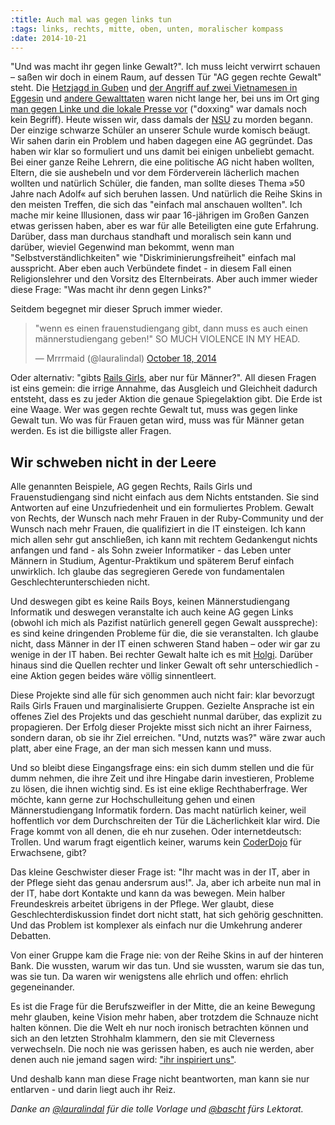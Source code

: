 ```yaml
---
:title: Auch mal was gegen links tun
:tags: links, rechts, mitte, oben, unten, moralischer kompass
:date: 2014-10-21
---
```

"Und was macht ihr gegen linke Gewalt?". Ich muss leicht verwirrt schauen – saßen wir doch in einem Raum, auf dessen Tür "AG gegen rechte Gewalt" steht. Die [Hetzjagd in Guben](http://de.wikipedia.org/wiki/Hetzjagd_in_Guben) und [der Angriff auf zwei Vietnamesen in Eggesin](http://www.rp-online.de/panorama/eggesin-haftstrafen-fuer-rechte-schlaeger-aid-1.2058474) und [andere Gewalttaten](http://de.wikipedia.org/wiki/Todesopfer_rechtsextremer_Gewalt_in_Deutschland#Ab_1999) waren nicht lange her, bei uns im Ort ging [man gegen Linke und die lokale Presse vor](https://www.antifainfoblatt.de/artikel/%C2%BBvolksfeinde%C2%AB-im-visier) ("doxxing" war damals noch kein Begriff). Heute wissen wir, dass damals der [NSU](http://de.wikipedia.org/wiki/Nationalsozialistischer_Untergrund) zu morden begann. Der einzige schwarze Schüler an unserer Schule wurde komisch beäugt. Wir sahen darin ein Problem und haben dagegen eine AG gegründet. Das haben wir klar so formuliert und uns damit bei einigen unbeliebt gemacht. Bei einer ganze Reihe Lehrern, die eine politische AG nicht haben wollten, Eltern, die sie aushebeln und vor dem Förderverein lächerlich machen wollten und natürlich Schüler, die fanden, man sollte dieses Thema »50 Jahre nach Adolf« auf sich beruhen lassen. Und natürlich die Reihe Skins in den meisten Treffen, die sich das "einfach mal anschauen wollten". Ich mache mir keine Illusionen, dass wir paar 16-jährigen im Großen Ganzen etwas gerissen haben, aber es war für alle Beteiligten eine gute Erfahrung. Darüber, dass man durchaus standhaft und moralisch sein kann und darüber, wieviel Gegenwind man bekommt, wenn man "Selbstverständlichkeiten" wie "Diskriminierungsfreiheit" einfach mal ausspricht. Aber eben auch Verbündete findet - in diesem Fall einen Religionslehrer und den Vorsitz des Elternbeirats. Aber auch immer wieder diese Frage: "Was macht ihr denn gegen Links?"

Seitdem begegnet mir dieser Spruch immer wieder.

<blockquote class="twitter-tweet" lang="en"><p>&quot;wenn es einen frauenstudiengang gibt, dann muss es auch einen männerstudiengang geben!&quot; SO MUCH VIOLENCE IN MY HEAD.</p>&mdash; Mrrrmaid (@lauralindal) <a href="https://twitter.com/lauralindal/status/523480964039983104">October 18, 2014</a></blockquote>
<script async src="//platform.twitter.com/widgets.js" charset="utf-8"></script>

Oder alternativ: "gibts [Rails Girls](http://railsgirls.com/), aber nur für Männer?". All diesen Fragen ist eins gemein: die irrige Annahme, das Ausgleich und Gleichheit dadurch entsteht, dass es zu jeder Aktion die genaue Spiegelaktion gibt. Die Erde ist eine Waage. Wer was gegen rechte Gewalt tut, muss was gegen linke Gewalt tun. Wo was für Frauen getan wird, muss was für Männer getan werden. Es ist die billigste aller Fragen.

## Wir schweben nicht in der Leere

Alle genannten Beispiele, AG gegen Rechts, Rails Girls und Frauenstudiengang sind nicht einfach aus dem Nichts entstanden. Sie sind Antworten auf eine Unzufriedenheit und ein formuliertes Problem. Gewalt von Rechts, der Wunsch nach mehr Frauen in der Ruby-Community und der Wunsch nach mehr Frauen, die qualifiziert in die IT einsteigen. Ich kann mich allen sehr gut anschließen, ich kann mit rechtem Gedankengut nichts anfangen und fand - als Sohn zweier Informatiker - das Leben unter Männern in Studium, Agentur-Praktikum und späterem Beruf einfach unwirklich. Ich glaube das segregieren Gerede von fundamentalen Geschlechterunterschieden nicht.

Und deswegen gibt es keine Rails Boys, keinen Männerstudiengang Informatik und deswegen veranstalte ich auch keine AG gegen Links (obwohl ich mich als Pazifist natürlich generell gegen Gewalt ausspreche): es sind keine dringenden Probleme für die, die sie veranstalten. Ich glaube nicht, dass Männer in der IT einen schweren Stand haben – oder wir gar zu wenige in der IT haben. Bei rechter Gewalt halte ich es mit [Holgi](http://holgi.blogger.de/stories/1543329/). Darüber hinaus sind die Quellen rechter und linker Gewalt oft sehr unterschiedlich - eine Aktion gegen beides wäre völlig sinnentleert.

Diese Projekte sind alle für sich genommen auch nicht fair: klar bevorzugt Rails Girls Frauen und marginalisierte Gruppen. Gezielte Ansprache ist ein offenes Ziel des Projekts und das geschieht nunmal darüber, das explizit zu propagieren. Der Erfolg dieser Projekte misst sich nicht an ihrer Fairness, sondern daran, ob sie ihr Ziel erreichen. "Und, nutzts was?" wäre zwar auch platt, aber eine Frage, an der man sich messen kann und muss.

Und so bleibt diese Eingangsfrage eins: ein sich dumm stellen und die für dumm nehmen, die ihre Zeit und ihre Hingabe darin investieren, Probleme zu lösen, die ihnen wichtig sind. Es ist eine eklige Rechthaberfrage. Wer möchte, kann gerne zur Hochschulleitung gehen und einen Männerstudiengang Informatik fordern. Das macht natürlich keiner, weil hoffentlich vor dem Durchschreiten der Tür die Lächerlichkeit klar wird. Die Frage kommt von all denen, die eh nur zusehen. Oder internetdeutsch: Trollen. Und warum fragt eigentlich keiner, warums kein [CoderDojo](https://coderdojo.com/) für Erwachsene, gibt?

Das kleine Geschwister dieser Frage ist: "Ihr macht was in der IT, aber in der Pflege sieht das genau andersrum aus!". Ja, aber ich arbeite nun mal in der IT, habe dort Kontakte und kann da was bewegen. Mein halber Freundeskreis arbeitet übrigens in der Pflege. Wer glaubt, diese Geschlechterdiskussion findet dort nicht statt, hat sich gehörig geschnitten. Und das Problem ist komplexer als einfach nur die Umkehrung anderer Debatten.

Von einer Gruppe kam die Frage nie: von der Reihe Skins in auf der hinteren Bank. Die wussten, warum wir das tun. Und sie wussten, warum sie das tun, was sie tun. Da waren wir wenigstens alle ehrlich und offen: ehrlich gegeneinander.

Es ist die Frage für die Berufszweifler in der Mitte, die an keine Bewegung mehr glauben, keine Vision mehr haben, aber trotzdem die Schnauze nicht halten können. Die die Welt eh nur noch ironisch betrachten können und sich an den letzten Strohhalm klammern, den sie mit Cleverness verwechseln. Die noch nie was gerissen haben, es auch nie werden, aber denen auch nie jemand sagen wird: ["ihr inspiriert uns"](https://twitter.com/pat/status/524028335647907840).

Und deshalb kann man diese Frage nicht beantworten, man kann sie nur entlarven - und darin liegt auch ihr Reiz.

*Danke an [@lauralindal](http://twitter.com/lauralindal) für die tolle Vorlage und [@bascht](http://twitter.com/bascht) fürs Lektorat.*
